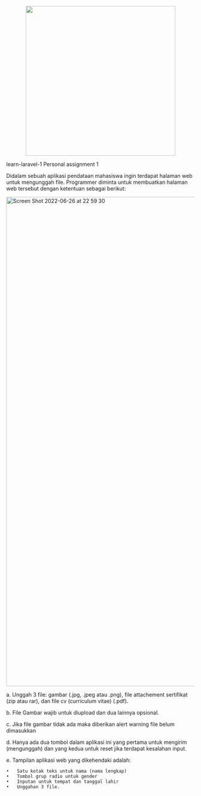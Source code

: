 <p align="center"><a href="https://laravel.com" target="_blank"><img src="https://raw.githubusercontent.com/laravel/art/master/logo-lockup/5%20SVG/2%20CMYK/1%20Full%20Color/laravel-logolockup-cmyk-red.svg" width="400"></a></p>

learn-laravel-1
Personal assignment 1

Didalam sebuah aplikasi pendataan mahasiswa ingin terdapat halaman web untuk mengunggah file. Programmer diminta untuk membuatkan halaman web tersebut dengan ketentuan sebagai berikut:

<img width="1307" alt="Screen Shot 2022-06-26 at 22 59 30" src="https://user-images.githubusercontent.com/42531274/175823075-36240cc3-95a1-4797-8086-5b23bc578db3.png">

a. Unggah 3 file: gambar (.jpg, .jpeg atau .png), file attachement sertifikat (zip atau rar), dan file cv (curriculum vitae) (.pdf).

b. File Gambar wajib untuk diupload dan dua lainnya opsional.

c. Jika file gambar tidak ada maka diberikan alert warning file belum dimasukkan

d. Hanya ada dua tombol dalam aplikasi ini yang pertama untuk mengirim (mengunggah) dan yang kedua untuk reset jika terdapat kesalahan input.

e. Tampilan aplikasi web yang dikehendaki adalah:

    •	Satu kotak teks untuk nama (nama lengkap)
    •	Tombol grup radio untuk gender
    •	Inputan untuk tempat dan tanggal lahir
    •	Unggahan 3 file.
